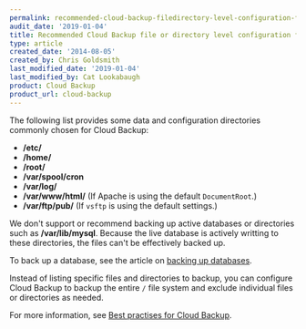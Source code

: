 ```yaml
---
permalink: recommended-cloud-backup-filedirectory-level-configuration-for-a-linux-server/
audit_date: '2019-01-04'
title: Recommended Cloud Backup file or directory level configuration for a Linux server
type: article
created_date: '2014-08-05'
created_by: Chris Goldsmith
last_modified_date: '2019-01-04'
last_modified_by: Cat Lookabaugh
product: Cloud Backup
product_url: cloud-backup
---
```


The following list provides some data and configuration directories commonly chosen for Cloud Backup:

- **/etc/**
- **/home/**
- **/root/**
- **/var/spool/cron**
- **/var/log/**
- **/var/www/html/** (If Apache is using the default `DocumentRoot`.)
- **/var/ftp/pub/** (If `vsftp` is using the default settings.)

We don't support or recommend backing up active databases or directories such as **/var/lib/mysql**. Because the live database is actively writting to these directories, the files can't be effectively backed up. 

To back up a database, see the article on [backing up databases](/how-to/rackspace-cloud-backup-backing-up-databases).

Instead of listing specific files and directories to backup, you can configure Cloud Backup to backup the entire `/` file system and exclude individual files or directories as needed.

For more information, see [Best practises for Cloud Backup](https://support.rackspace.com/how-to/best-practices-for-cloud-backup/).

